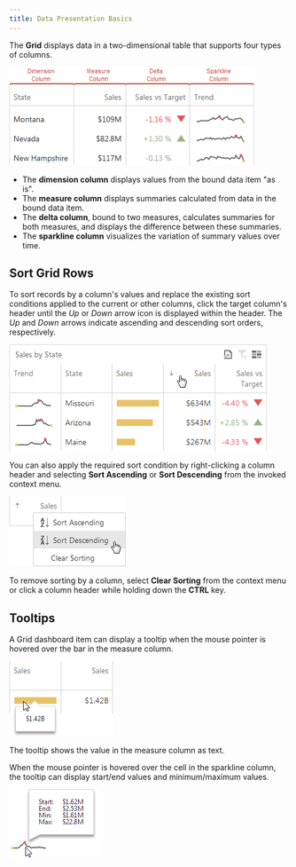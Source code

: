 ```yaml
---
title: Data Presentation Basics
---
```

The **Grid** displays data in a two-dimensional table that supports four types of columns.

![Grid_ColumnTypes_Web](../../../../images/Img22479.png)
* The **dimension column** displays values from the bound data item "as is".
* The **measure column** displays summaries calculated from data in the bound data item.
* The **delta column**, bound to two measures, calculates summaries for both measures, and displays the difference between these summaries.
* The **sparkline column** visualizes the variation of summary values over time.

## Sort Grid Rows
To sort records by a column's values and replace the existing sort conditions applied to the current or other columns, click the target column's header until the _Up_ or _Down_ arrow icon is displayed within the header. The _Up_ and _Down_ arrows indicate ascending and descending sort orders, respectively.

![Grid_SortRows_Web](../../../../images/Img22480.png)

You can also apply the required sort condition by right-clicking a column header and selecting **Sort Ascending** or **Sort Descending** from the invoked context menu.

![Grid_ColumnHeaderMenu](../../../../images/Img23690.png)

To remove sorting by a column, select **Clear Sorting** from the context menu or click a column header while holding down the **CTRL** key.

## Tooltips
A Grid dashboard item can display a tooltip when the mouse pointer is hovered over the bar in the measure column.

![GridBar_Tooltip_Web](../../../../images/Img23714.png)

The tooltip shows the value in the measure column as text.

When the mouse pointer is hovered over the cell in the sparkline column, the tooltip can display start/end values and minimum/maximum values.

![GridSparkline_Tooltip_Web](../../../../images/Img23715.png)